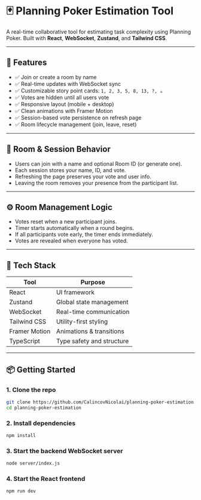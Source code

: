 # 🃏 Planning Poker Estimation Tool

A real-time collaborative tool for estimating task complexity using Planning Poker. Built with **React**, **WebSocket**, **Zustand**, and **Tailwind CSS**.

---

## 🚀 Features

- ✅ Join or create a room by name
- ✅ Real-time updates with WebSocket sync
- ✅ Customizable story point cards: `1, 2, 3, 5, 8, 13, ?, ☕`
- ✅ Votes are hidden until all users vote
- ✅ Responsive layout (mobile + desktop)
- ✅ Clean animations with Framer Motion
- ✅ Session-based vote persistence on refresh page
- ✅ Room lifecycle management (join, leave, reset)

---

## 🔐 Room & Session Behavior

- Users can join with a name and optional Room ID (or generate one). 
- Each session stores your name, ID, and vote. 
- Refreshing the page preserves your vote and user info. 
- Leaving the room removes your presence from the participant list.

---

## ⚙️ Room Management Logic

- Votes reset when a new participant joins. 
- Timer starts automatically when a round begins. 
- If all participants vote early, the timer ends immediately. 
- Votes are revealed when everyone has voted.

---

## 🧩 Tech Stack

| Tool        | Purpose                      |
|-------------|------------------------------|
| React       | UI framework                 |
| Zustand     | Global state management      |
| WebSocket   | Real-time communication      |
| Tailwind CSS| Utility-first styling        |
| Framer Motion | Animations & transitions  |
| TypeScript  | Type safety and structure    |

---

## 📦 Getting Started

### 1. Clone the repo

```bash
git clone https://github.com/CalincovNicolai/planning-poker-estimation.git
cd planning-poker-estimation
```

### 2. Install dependencies

```bash
npm install
```

### 3. Start the backend WebSocket server

```bash
node server/index.js
```


### 4. Start the React frontend

```bash
npm run dev
```
